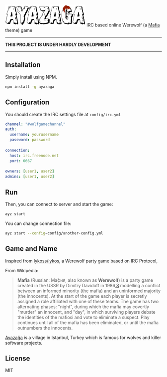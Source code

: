 ![Ayazağa](./assets/images/logo-small.png)
IRC based online Werewolf (a [Mafia][3] theme) game

***
**THIS PROJECT IS UNDER HARDLY DEVELOPMENT**
***

## Installation

Simply install using NPM.

```bash
npm install -g ayazaga
```

## Configuration

You should create the IRC settings file at `config/irc.yml`

```yaml
channel: "#wolfgamechannel"
auth:
  username: yourusername
  password: password

connection:
  host: irc.freenode.net
  port: 6667

owners: [user1, user2]
admins: [user1, user2]
```

## Run

Then, you can connect to server and start the game:

```bash
ayz start
```

You can change connection file:

```bash
ayz start --config=config/another-config.yml
```

## Game and Name

Inspired from [lykoss/lykos][1], a Werewolf party game based on IRC Protocol,

From Wikipedia:
> **Mafia** (Russian: Ма́фия, also known as **Werewolf**) is a party game created
> in the USSR by Dimitry Davidoff in 1986,[3] modelling a conflict between
> an informed minority (the mafia) and an uninformed majority (the innocents).
> At the start of the game each player is secretly assigned a role affiliated
> with one of these teams. The game has two alternating phases: "night",
> during which the mafia may covertly "murder" an innocent, and "day", in
> which surviving players debate the identities of the mafiosi and vote to
> eliminate a suspect. Play continues until all of the mafia has been
> eliminated, or until the mafia outnumbers the innocents.

[Ayazağa][2] is a village in Istanbul, Turkey which is famous for wolves and
killer software projects.

## License
MIT

<!--
![Werewolf](./.assets/images/werewolf.jpg)
*Found this image from Google Search*
-->

[1]: http://github.com/lykoss/lykos
[2]: http://tr.wikipedia.org/wiki/Ayaza%C4%9Fa,_Sar%C4%B1yer
[3]: http://en.wikipedia.org/wiki/Mafia_(party_game)

